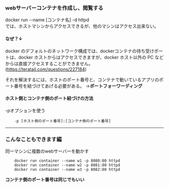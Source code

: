 ### webサーバーコンテナを作成し、閲覧する
docker run --name [コンテナ名] -d httpd  
では、ホストマシンからアクセスできるが、他のマシンはアクセス出来ない。

#### なぜ？↓
docker のデフォルトのネットワーク構成では、dockerコンテナの待ち受けポートは、docker ホストからはアクセスできますが、docker ホスト以外の PC などからは直接アクセスすることができません。
(https://teratail.com/questions/227184)

それを解決するには、ホストのポート番号と、コンテナで動いているアプリのポート番号を紐づけてあげる必要がある。
→**ポートフォーワーディング**

#### ホスト側とコンテナ側のポート紐づけの方法
-pオプションを使う

        -p [ホスト側のポート番号]:[コンテナ側のポート番号]

---

### こんなこともできます編
同一マシンに複数のwebサーバーを動かす  

        docker run container --name w1 -p 8080:80 httpd
        docker run container --name w2 -p 8081:80 httpd
        docker run container --name w3 -p 8082:80 httpd

**コンテナ側のポート番号は同じでもいい**

